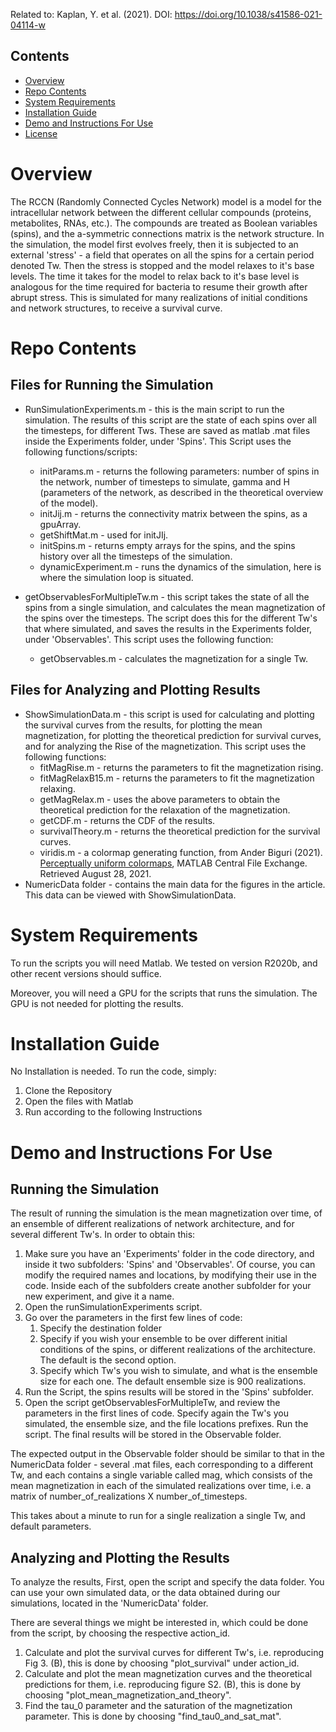 Related to: Kaplan, Y. et al. (2021).
DOI: https://doi.org/10.1038/s41586-021-04114-w

## Contents

- [Overview]( #Overview)
- [Repo Contents]( #Repo-Contents)
- [System Requirements]( #System-Requirements)
- [Installation Guide]( #Installation-Guide)
- [Demo and Instructions For Use]( #Demo-and-Instructions-For-Use)
- [License](./LICENSE)

# Overview

The RCCN (Randomly Connected Cycles Network) model is a model for the intracellular network between the different cellular compounds (proteins, metabolites, RNAs, etc.). The compounds are treated as Boolean variables (spins), and the a-symmetric connections matrix is the network structure. In the simulation, the model first evolves freely, then it is subjected to an external 'stress' - a field that operates on all the spins for a certain period denoted Tw. Then the stress is stopped and the model relaxes to it's base levels. The time it takes for the model to relax back to it's base level is analogous for the time required for bacteria to resume their growth after abrupt stress. This is simulated for many realizations of initial conditions and network structures, to receive a survival curve. 

# Repo Contents

## Files for Running the Simulation
- RunSimulationExperiments.m - this is the main script to run the simulation. The results of this script are the state of each spins over all the timesteps, for different Tws. These are saved as matlab .mat files inside the Experiments folder, under 'Spins'. This Script uses the following functions/scripts:

  - initParams.m - returns the following parameters: number of spins in the network, number of timesteps to simulate, gamma and H (parameters of the network, as described in the theoretical overview of the model).
  -  initJij.m - returns the connectivity matrix between the spins, as a gpuArray.
  - getShiftMat.m - used for initJIj.
  - initSpins.m - returns empty arrays for the spins, and the spins history over all the timesteps of the simulation.
  - dynamicExperiment.m - runs the dynamics of the simulation, here is where the simulation loop is situated.

- getObservablesForMultipleTw.m - this script takes the state of all the spins from a single simulation, and calculates the mean magnetization of the spins over the timesteps. The script does this for the different Tw's that where simulated, and saves the results in the Experiments folder, under 'Observables'. This script uses the following function:

  - getObservables.m - calculates the magnetization for a single Tw.

  

## Files for Analyzing and Plotting Results

- ShowSimulationData.m - this script is used for calculating and plotting the survival curves from the results,  for plotting the mean magnetization, for plotting the theoretical prediction for survival curves, and for analyzing the Rise of the magnetization. This script uses the following functions:
  - fitMagRise.m - returns the parameters to fit the magnetization rising.
  - fitMagRelaxB15.m - returns the parameters to fit the magnetization relaxing.
  - getMagRelax.m - uses the above parameters to obtain the theoretical prediction for the relaxation of the magnetization.
  - getCDF.m - returns the CDF of the results.
  - survivalTheory.m - returns the theoretical prediction for the survival curves.
  - viridis.m -  a colormap generating function, from Ander Biguri (2021). [Perceptually uniform colormaps](https://www.mathworks.com/matlabcentral/fileexchange/51986-perceptually-uniform-colormaps), MATLAB Central File Exchange. Retrieved August 28, 2021.
- NumericData folder - contains the main data for the figures in the article. This data can be viewed with ShowSimulationData.

# System Requirements

To run the scripts you will need Matlab. We tested on version R2020b, and other recent versions should suffice.

Moreover, you will need a GPU for the scripts that runs the simulation. The GPU is not needed for plotting the results.

# Installation Guide

No Installation is needed. To run the code, simply:

1. Clone the Repository
2. Open the files with Matlab
3. Run according to the following Instructions

# Demo and Instructions For Use

## Running the Simulation

The result of running the simulation is the mean magnetization over time, of an ensemble of different realizations of network architecture, and for several different Tw's. In order to obtain this:

1. Make sure you have an 'Experiments' folder in the code directory, and inside it two subfolders: 'Spins' and 'Observables'. Of course, you can modify the required names and locations, by modifying their use in the code. Inside each of the subfolders create another subfolder for your new experiment, and give it a name.
2. Open the runSimulationExperiments script.
3. Go over the parameters in the first few lines of code:
   1. Specify the destination folder 
   2. Specify if you wish your ensemble to be over different initial conditions of the spins, or different realizations of the architecture. The default is the second option.
   3. Specify which Tw's you wish to simulate, and what is the ensemble size for each one. The default ensemble size is 900 realizations.
4. Run the Script, the spins results will be stored in the 'Spins' subfolder.
5. Open the script getObservablesForMultipleTw, and review the parameters in the first lines of code. Specify again the Tw's you simulated, the ensemble size, and the file locations prefixes. Run the script. The final results will be stored in the Observable folder.

The expected output in the Observable folder should be similar to that in the NumericData folder - several .mat files, each corresponding to a different Tw, and each contains a single variable called mag, which consists of the mean magnetization in each of the simulated realizations over time, i.e. a matrix of number_of_realizations X number_of_timesteps.

This takes about a minute to run for a single realization a single Tw, and default parameters.

## Analyzing and Plotting the Results

To analyze the results, First, open the script and specify the data folder. You can use your own simulated data, or the data obtained during our simulations, located in the 'NumericData' folder.

There are several things we might be interested in, which could be done from the script, by choosing the respective action_id.

1. Calculate and plot the survival curves for different Tw's, i.e. reproducing Fig 3. (B), this is done by choosing "plot_survival" under action_id.
2. Calculate and plot the mean magnetization curves and the theoretical predictions for them, i.e. reproducing figure S2. (B), this is done by choosing "plot_mean_magnetization_and_theory".
3. Find the tau_0 parameter and the saturation of the magnetization parameter. This is done by choosing "find_tau0_and_sat_mat".

